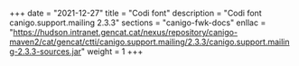 +++
date        = "2021-12-27"
title       = "Codi font"
description = "Codi font canigo.support.mailing 2.3.3"
sections    = "canigo-fwk-docs"
enllac		= "https://hudson.intranet.gencat.cat/nexus/repository/canigo-maven2/cat/gencat/ctti/canigo.support.mailing/2.3.3/canigo.support.mailing-2.3.3-sources.jar"
weight		= 1
+++
